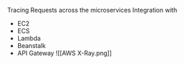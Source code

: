 Tracing Requests across the microservices
Integration with
- EC2
- ECS
- Lambda
- Beanstalk
- API Gateway
![[AWS X-Ray.png]]